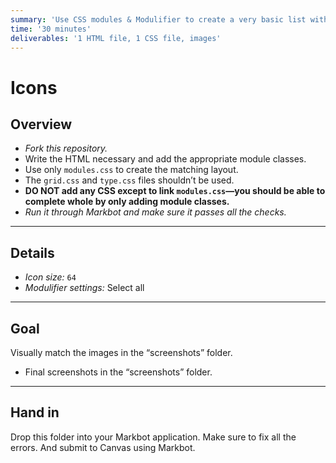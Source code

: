 ```yaml
---
summary: 'Use CSS modules & Modulifier to create a very basic list with icons.'
time: '30 minutes'
deliverables: '1 HTML file, 1 CSS file, images'
---
```


# Icons

## Overview

- *Fork this repository.*
- Write the HTML necessary and add the appropriate module classes.
- Use only `modules.css` to create the matching layout.
- The `grid.css` and `type.css` files shouldn’t be used.
- **DO NOT add any CSS except to link `modules.css`—you should be able to complete whole by only adding module classes.**
- *Run it through Markbot and make sure it passes all the checks.*

---

## Details

- *Icon size:* `64`
- *Modulifier settings:* Select all

---

## Goal

Visually match the images in the “screenshots” folder.

- Final screenshots in the “screenshots” folder.

---

## Hand in

Drop this folder into your Markbot application. Make sure to fix all the errors. And submit to Canvas using Markbot.
